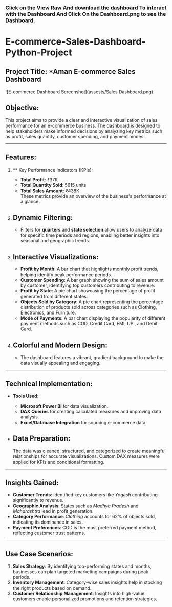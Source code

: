 ### Click on the View Raw And download the dashboard To interact with the Dashboard And Click On the Dashboard.png to see the Dashboard.

# E-commerce-Sales-Dashboard-Python-Project

## Project Title: *Aman E-commerce Sales Dashboard

![E-commerce Dashboard Screenshot](assests/Sales Dashboard.png)


## Objective:  
This project aims to provide a clear and interactive visualization of sales performance for an e-commerce business. The dashboard is designed to help stakeholders make informed decisions by analyzing key metrics such as profit, sales quantity, customer spending, and payment modes.

---

## Features:

1. ** Key Performance Indicators (KPIs):
   - **Total Profit**: ₹37K
   - **Total Quantity Sold**: 5615 units
   - **Total Sales Amount**: ₹438K  
   These metrics provide an overview of the business's performance at a glance.

2. ## Dynamic Filtering:
   - Filters for **quarters** and **state selection** allow users to analyze data for specific time periods and regions, enabling better insights into seasonal and geographic trends.

3. ## Interactive Visualizations:
   - **Profit by Month**: A bar chart that highlights monthly profit trends, helping identify peak performance periods.
   - **Customer Spending**: A bar graph showing the sum of sales amount by customer, identifying top customers contributing to revenue.
   - **Profit by State**: A pie chart showcasing the percentage of profit generated from different states.
   - **Objects Sold by Category**: A pie chart representing the percentage distribution of products sold across categories such as Clothing, Electronics, and Furniture.
   - **Mode of Payments**: A bar chart displaying the popularity of different payment methods such as COD, Credit Card, EMI, UPI, and Debit Card.

4. ## Colorful and Modern Design:
   - The dashboard features a vibrant, gradient background to make the data visually appealing and engaging.

---

## Technical Implementation:
- **Tools Used**:
  - **Microsoft Power BI** for data visualization.
  - **DAX Queries** for creating calculated measures and improving data analysis.
  - **Excel/Database Integration** for sourcing e-commerce data.

- ## Data Preparation:
  The data was cleaned, structured, and categorized to create meaningful relationships for accurate visualizations. Custom DAX measures were applied for KPIs and conditional formatting.

---

## Insights Gained:
- **Customer Trends**: Identified key customers like *Yogesh* contributing significantly to revenue.
- **Geographic Analysis**: States such as *Madhya Pradesh* and *Maharashtra* lead in profit generation.
- **Category Performance**: *Clothing* accounts for 62% of objects sold, indicating its dominance in sales.
- **Payment Preferences**: COD is the most preferred payment method, reflecting customer trust patterns.

---

## Use Case Scenarios:
1. **Sales Strategy**: 
   By identifying top-performing states and months, businesses can plan targeted marketing campaigns during peak periods.
2. **Inventory Management**: 
   Category-wise sales insights help in stocking the right products based on demand.
3. **Customer Relationship Management**: 
   Insights into high-value customers enable personalized promotions and retention strategies.
